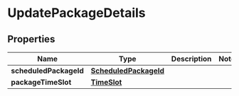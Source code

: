 # UpdatePackageDetails

## Properties
Name | Type | Description | Notes
------------ | ------------- | ------------- | -------------
**scheduledPackageId** | [**ScheduledPackageId**](ScheduledPackageId.md) |  | 
**packageTimeSlot** | [**TimeSlot**](TimeSlot.md) |  | 
